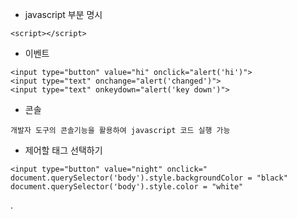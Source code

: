 * javascript 부분 명시
```
<script></script>
```
* 이벤트
```
<input type="button" value="hi" onclick="alert('hi')">
<input type="text" onchange="alert('changed')">
<input type="text" onkeydown="alert('key down')">
```
* 콘솔
```
개발자 도구의 콘솔기능을 활용하여 javascript 코드 실행 가능
```
* 제어할 태그 선택하기
```
<input type="button" value="night" onclick="
document.querySelector('body').style.backgroundColor = "black"
document.querySelector('body').style.color = "white"
```
.
